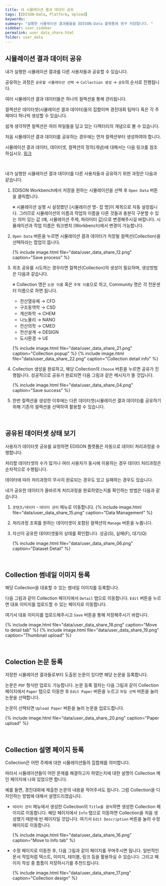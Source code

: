 ```yaml
---
title: 내 시뮬레이션 결과 데이터 공유
tags: [EDISON-Data, Platform, Upload]
keywords:
summary: "실행한 시뮬레이션 결과물들을 EDISON-Data 플랫폼에 영구 저장합니다. "
sidebar: user_sidebar
permalink: user_data_share.html
folder: user_data
---
```

## 시뮬레이션 결과 데이터 공유

내가 실행한 시뮬레이션 결과를 다른 사용자들과 공유할 수 있습니다. 

공유하는 과정은 `공유할 시뮬레이션 선택` → `Collection 생성` → `공유`의 순서로 진행됩니다. 


여러 시뮬레이션 결과 데이터들은 하나의 컬렉션을 통해 관리됩니다.

컬렉션은 데이터셋(시뮬레이션 결과 데이터)들의 집합이며 경진대회 팀마다 혹은 각 주제마다 하나씩 생성할 수 있습니다. 

쉽게 생각하면 컬렉션은 여러 파일들을 담고 있는 디렉터리의 개념으로 볼 수 있습니다. 

처음 시뮬레이션 결과 데이터를 공유하는 경우에는 먼저 컬렉션부터 생성하여야 합니다. 

시뮬레이션 결과 데이터, 데이터셋, 컬렉션의 정의(개념)에 대해서는 다음 링크를 참조하십시오. [링크](./user_data_intro.html)

<br>


내가 실행한 시뮬레이션 결과 데이터를 다른 사용자들과 공유하기 위한 과정은 다음과 같습니다. 

1. EDISON Workbench에서 저장을 원하는 시뮬레이션을 선택 후 `Open Data` 버튼을 클릭합니다.

   ※ 시뮬레이션 실행 시 설정했던 [시뮬레이션 명- 잡 명]이 제목으로 자동 설정됩니다. 그러므로 시뮬레이션의 이름과 작업의 이름을 다른 것들과 충분히 구분할 수 있는 의미 있는 값 (예, 시뮬레이션 주제, 파라미터 값)으로 변경해주시길 바랍니다. 시뮬레이션과 작업 이름은 워크벤치 (Workbench)에서 변경이 가능합니다.

1. `Open Data` 버튼을 누르면 시뮬레이션 결과 데이터가 저장될 컬렉션(Collection)을 선택하라는 팝업이 뜹니다.

    {% include image.html file="data/user_data_share_12.png" caption="Save process" %}

1. 최초 공유를 시도하는 경우라면 컬렉션(Collection)의 생성이 필요하며, 생성방법은 다음과 같습니다.

    ※ Collection 명은 `논문 이름` 혹은 `주제 이름`으로 하고, Community 명은 각 전문센터 이름으로 하면 됩니다.
    - 전산열유체 → CFD
    - 구조동역학 → CSD
    - 계산화학 → CHEM
    - 나노물리 → NANO
    - 전산의학 → CMED
    - 전산설계 → DESIGN
    - 도시환경 → UE


    {% include image.html file="data/user_data_share_21.png" caption="Collection popup" %}
    {% include image.html file="data/user_data_share_22.png" caption="Collection detail info" %}

1. Collection 생성을 완료하고, 해당 Collection의 `Choose` 버튼을 누르면 공유가 진행됩니다. 
   성공적으로 공유가 완료되면 다음 그림과 같은 메시지가 뜰 것입니다.

    {% include image.html file="data/user_data_share_04.png" caption="Save success" %}

1. 한번 컬렉션을 생성한 이후에는 다른 데이터셋(시뮬레이션 결과 데이터)를 공유하기 위해 기존의 컬렉션을 선택하여 활용할 수 있습니다. 


<br>

## 공유된 데이터셋 상태 보기

사용자가 데이터셋 공유를 요청하면 EDISON 플랫폼은 자동으로 데이터 처리과정을 수행합니다. 

처리할 데이터셋의 수가 많거나 여러 사용자가 동시에 이용하는 경우 데이터 처리과정은 순차적으로 수행됩니다. 

데이터에 따라 처리과정이 무사히 완료되는 경우도 있고 실패하는 경우도 있습니다. 

내가 공유한 데이터가 올바르게 처리과정을 완료하였는지를 확인하는 방법은 다음과 같습니다. 

1. `콘텐츠/데이터` - `데이터 관리` 메뉴로 이동합니다. 
    {% include image.html file="data/user_data_share_15.png" caption="Data Management" %}

1. 처리과정 조회를 원하는 데이터셋이 포함된 컬렉션의 `Manage` 버튼을 누릅니다. 
1. 자신이 공유한 데이터셋들의 상태를 확인합니다. 성공(S), 실패(F), 대기(Q)  

    {% include image.html file="data/user_data_share_06.png" caption="Dataset Detail" %}

<br>

## Collection 썸네일 이미지 등록
해당 Collection을 대표할 수 있는 썸네일 이미지를 등록합니다. 

다음 그림과 같이 Collection 페이지에서 `Detail` 탭으로 이동합니다. `Edit` 버튼을 누르면 대표 이미지를 업로드할 수 있는 페이지로 이동합니다. 

여기서 대표 이미지를 업로드해주시고 `Save` 버튼을 통해 저장해주시기 바랍니다.

{% include image.html file="data/user_data_share_18.png" caption="Move to detail tab" %}
{% include image.html file="data/user_data_share_19.png" caption="Thumbnail upload" %}

<br>

## Colection 논문 등록
저장한 시뮬레이션 결과들로부터 도출된 논문이 있다면 해당 논문을 등록합니다. 

논문은 `PDF` 형식만 업로드 가능합니다. 논문 등록 절차는 다음 그림과 같이 Collection 페이지에서 `Paper` 탭으로 이동한 후 `Edit Paper` 버튼을 누르고 `파일 선택` 버튼을 눌러 논문을 선택합니다. 

논문이 선택되면 `Upload Paper` 버튼을 눌러 논문을 업로드합니다.

{% include image.html file="data/user_data_share_20.png" caption="Paper upload" %}

<br>

## Collection 설명 페이지 등록
Collection은 어떤 주제에 대한 시뮬레이션들의 집합체를 의미합니다. 

따라서 시뮬레이션들이 어떤 문제를 해결하고자 하였는지에 대한 설명이 Collection 메인 페이지에 나와 있었으면 합니다. 

예를 들면, 경진대회에 제출한 논문의 내용을 적어주셔도 됩니다. 그럼 Collection을 디자인하는 방법에 대해서 설명드리겠습니다.

- `데이터 관리` 메뉴에서 생성한 Collection의 `Title을 클릭`하면 생성한 Collection 페이지로 이동합니다. 해당 페이지에서 `Info` 탭으로 이동하면 Collection을 처음 생성했기 때문에 빈 페이지일 것입니다. 여기서 `Edit Description` 버튼을 눌러 수정 페이지로 이동합니다.

    {% include image.html file="data/user_data_share_16.png" caption="Move to Info tab" %}

- 수정 페이지로 이동한 후, 다음 그림과 같이 페이지를 꾸며주시면 됩니다. 일반적인 문서 작업처럼 텍스트, 이미지, 테이블, 링크 등을 활용하실 수 있습니다. 그리고 페이지 작성 중 틈틈이 저장하시기를 추천드립니다.

    {% include image.html file="data/user_data_share_17.png" caption="Collection design" %}
